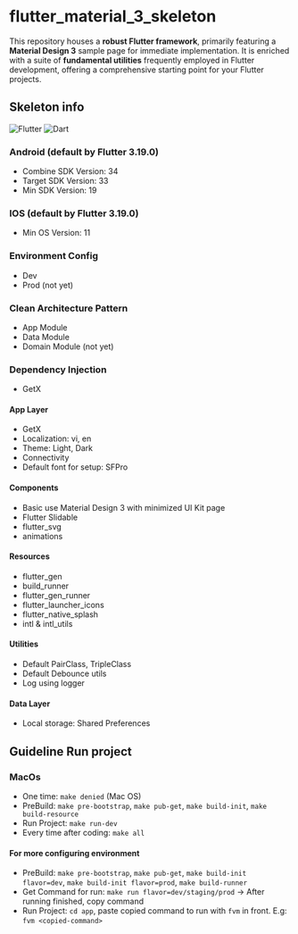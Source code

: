 # flutter_material_3_skeleton

This repository houses a **robust Flutter framework**, primarily featuring a **Material Design 3** sample page for immediate implementation. It is enriched with a suite of **fundamental utilities** frequently employed in Flutter development, offering a comprehensive starting point for your Flutter projects.

## Skeleton info

![Flutter](https://img.shields.io/badge/Flutter-v3.19.0-blue?link=[https%3A%2F%2Fdocs.flutter.dev%2Frelease%2Farchive%3Ftab%3Dmacos](https://docs.flutter.dev/release/archive?tab=macos))
![Dart](https://img.shields.io/badge/Dart-v3.3.0-blue?link=[https%3A%2F%2Fdart.dev%2Fget-dart%2Farchive](https://dart.dev/get-dart/archive))


### Android (default by Flutter 3.19.0)

- Combine SDK Version: 34
- Target SDK Version: 33
- Min SDK Version: 19

### IOS (default by Flutter 3.19.0)

- Min OS Version: 11

### Environment Config

- Dev
- Prod (not yet)

### Clean Architecture Pattern

- App Module
- Data Module
- Domain Module (not yet)

### Dependency Injection

- GetX

#### App Layer

- GetX
- Localization: vi, en
- Theme: Light, Dark
- Connectivity
- Default font for setup: SFPro

#### Components

- Basic use Material Design 3 with minimized UI Kit page
- Flutter Slidable
- flutter_svg
- animations

#### Resources

- flutter_gen
- build_runner
- flutter_gen_runner
- flutter_launcher_icons
- flutter_native_splash
- intl & intl_utils

#### Utilities

- Default PairClass, TripleClass
- Default Debounce utils
- Log using logger

#### Data Layer

- Local storage: Shared Preferences

## Guideline Run project

### MacOs

- One time: `make denied` (Mac OS)
- PreBuild: `make pre-bootstrap`, `make pub-get`, `make build-init`, `make build-resource`
- Run Project: `make run-dev`
- Every time after coding: `make all`

#### For more configuring environment
- PreBuild: `make pre-bootstrap`, `make pub-get`, `make build-init flavor=dev`, `make build-init flavor=prod`, `make build-runner`
- Get Command for run: `make run flavor=dev/staging/prod` -> After running finished, copy command
- Run Project: `cd app`, paste copied command to run with `fvm` in front. E.g: `fvm <copied-command>`
